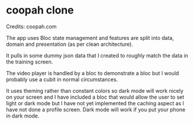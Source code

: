 # coopah clone

Credits: coopah.com

The app uses Bloc state management and features are split into data, domain and presentation (as per clean architecture). 

It pulls in some dummy json data that I created to roughly match the data in the training screen.

The video player is handled by a bloc to demonstrate a bloc but I would probably use a cubit in normal circumstances.

It uses theming rather than constant colors so dark mode will work nicely on your screen and I have included a bloc that would allow the user to set light or dark mode but I have not yet implemented the caching aspect as I have not done a profile screen. Dark mode will work if you put your phone in dark mode. 
